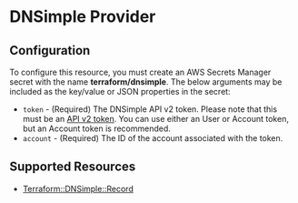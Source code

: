 # DNSimple Provider

## Configuration

To configure this resource, you must create an AWS Secrets Manager secret with the name **terraform/dnsimple**. The below arguments may be included as the key/value or JSON properties in the secret:

* `token` - (Required) The DNSimple API v2 token. Please note that this must be an [API v2 token](https://support.dnsimple.com/articles/api-access-token/). You can use either an User or Account token, but an Account token is recommended.
* `account` - (Required) The ID of the account associated with the token.


## Supported Resources

* [Terraform::DNSimple::Record](Record.md)